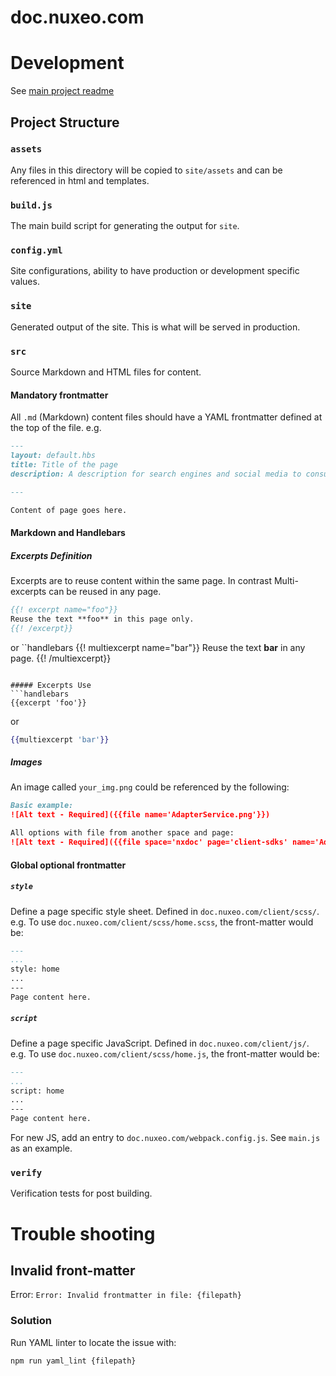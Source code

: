 # doc.nuxeo.com

# Development
See [main project readme](https://github.com/nuxeo/doc.nuxeo.com/blob/master/README.md)

## Project Structure
### `assets`
Any files in this directory will be copied to `site/assets` and can be referenced in html and templates.

### `build.js`
The main build script for generating the output for `site`.

### `config.yml`
Site configurations, ability to have production or development specific values.

### `site`
Generated output of the site. This is what will be served in production.

### `src`
Source Markdown and HTML files for content.

#### Mandatory frontmatter
All `.md` (Markdown) content files should have a YAML frontmatter defined at the top of the file. e.g.

```md
---
layout: default.hbs
title: Title of the page
description: A description for search engines and social media to consume.

---

Content of page goes here.
```

#### Markdown and Handlebars
##### Excerpts Definition
Excerpts are to reuse content within the same page. In contrast Multi-excerpts can be reused in any page.

```handlebars
{{! excerpt name="foo"}}
Reuse the text **foo** in this page only.
{{! /excerpt}}
```
or
``handlebars
{{! multiexcerpt name="bar"}}
Reuse the text **bar** in any page.
{{! /multiexcerpt}}
```

##### Excerpts Use
```handlebars
{{excerpt 'foo'}}
```
or
```handlebars
{{multiexcerpt 'bar'}}
```

##### Images
An image called `your_img.png` could be referenced by the following:
```md
Basic example:
![Alt text - Required]({{file name='AdapterService.png'}})

All options with file from another space and page:
![Alt text - Required]({{file space='nxdoc' page='client-sdks' name='AdapterService.png'}} ?w=180,h=360,border=true,thumbnail=true,align=right "Title text - Optional")
```

#### Global optional frontmatter
##### `style`
Define a page specific style sheet. Defined in `doc.nuxeo.com/client/scss/`. e.g. To use `doc.nuxeo.com/client/scss/home.scss`, the front-matter would be:
```md
---
...
style: home
...
---
Page content here.
```
##### `script`
Define a page specific JavaScript. Defined in `doc.nuxeo.com/client/js/`. e.g. To use `doc.nuxeo.com/client/scss/home.js`, the front-matter would be:
```md
---
...
script: home
...
---
Page content here.
```

For new JS, add an entry to `doc.nuxeo.com/webpack.config.js`. See `main.js` as an example.

### `verify`
Verification tests for post building.


# Trouble shooting
## Invalid front-matter
Error: `Error: Invalid frontmatter in file: {filepath}`

### Solution
Run YAML linter to locate the issue with:

`npm run yaml_lint {filepath}`
